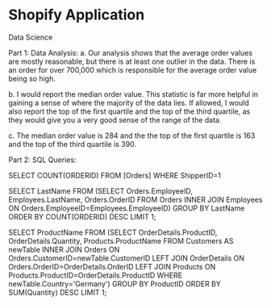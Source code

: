# Shopify Application
Data Science

Part 1:
Data Analysis:
a. Our analysis shows that the average order values are mostly reasonable, but there is at least one outlier in the data. There is an order for over 700,000 which is responsible for the average order value being so high.

b. I would report the median order value. This statistic is far more helpful in gaining a sense of where the majority of the data lies. If allowed, I would also report the top of the first quartile and the top of the third quartile, as they would give you a very good sense of the range of the data.

c. The median order value is 284 and the the top of the first quartile is 163 and the top of the third quartile is 390.

Part 2:
SQL Queries:

SELECT COUNT(ORDERID) FROM [Orders]
WHERE ShipperID=1

SELECT LastName FROM 
	(SELECT Orders.EmployeeID, Employees.LastName, Orders.OrderID FROM Orders
	INNER JOIN Employees ON Orders.EmployeeID=Employees.EmployeeID)
GROUP BY LastName
ORDER BY COUNT(ORDERID) DESC
LIMIT 1;

SELECT ProductName FROM
(SELECT OrderDetails.ProductID, OrderDetails.Quantity, Products.ProductName FROM Customers AS newTable
  INNER JOIN Orders ON Orders.CustomerID=newTable.CustomerID
  LEFT JOIN OrderDetails ON Orders.OrderID=OrderDetails.OrderID
  LEFT JOIN Products ON Products.ProductID=OrderDetails.ProductID
  WHERE newTable.Country='Germany')
GROUP BY ProductID
ORDER BY SUM(Quantity) DESC
LIMIT 1;
